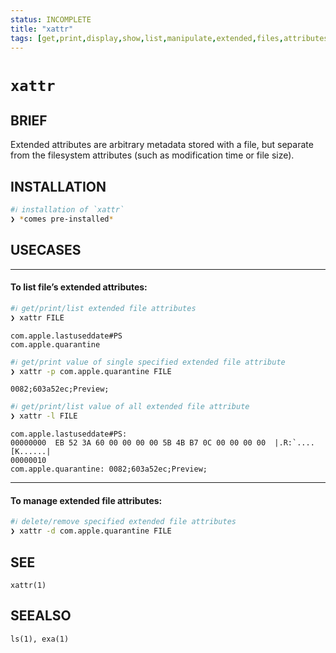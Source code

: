 ```yaml
---
status: INCOMPLETE
title: "xattr"
tags: [get,print,display,show,list,manipulate,extended,files,attributes]
---
```


# `xattr`

## BRIEF

Extended attributes are arbitrary metadata stored with a file, but separate from the filesystem attributes (such as modification time or file size).

## INSTALLATION


```bash
#ℹ︎ installation of `xattr`
❯ *comes pre-installed*
```


## USECASES

----
#### To list file’s extended attributes:


```bash
#ℹ︎ get/print/list extended file attributes
❯ xattr FILE
```

    com.apple.lastuseddate#PS
    com.apple.quarantine


```bash
#ℹ︎ get/print value of single specified extended file attribute
❯ xattr -p com.apple.quarantine FILE
```

    0082;603a52ec;Preview;


```bash
#ℹ︎ get/print/list value of all extended file attribute
❯ xattr -l FILE
```

    com.apple.lastuseddate#PS:
    00000000  EB 52 3A 60 00 00 00 00 5B 4B B7 0C 00 00 00 00  |.R:`....[K......|
    00000010
    com.apple.quarantine: 0082;603a52ec;Preview;

----
#### To manage extended file attributes:


```bash
#ℹ︎ delete/remove specified extended file attributes
❯ xattr -d com.apple.quarantine FILE
```



## SEE

    xattr(1)

## SEEALSO

    ls(1), exa(1)

